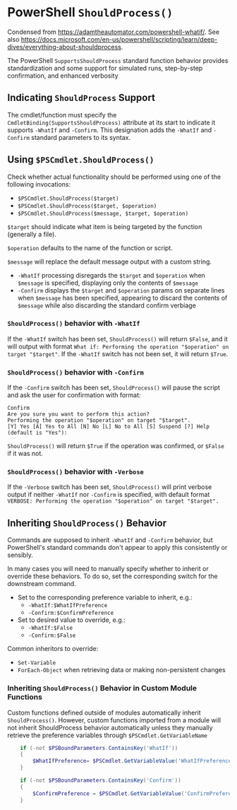 # PowerShell `ShouldProcess()`
Condensed from https://adamtheautomator.com/powershell-whatif/. See also https://docs.microsoft.com/en-us/powershell/scripting/learn/deep-dives/everything-about-shouldprocess.

The PowerShell `SupportsShouldProcess` standard function behavior provides standardization and some support for simulated runs, step-by-step confirmation, and enhanced verbosity

## Indicating `ShouldProcess` Support

The cmdlet/function must specify the `CmdletBinding(SupportsShouldProcess)` attribute at its start to indicate it supports `-WhatIf` and `-Confirm`. This designation adds the `-WhatIf` and `-Confirm` standard parameters to its syntax.


## Using `$PSCmdlet.ShouldProcess()`
Check whether actual functionality should be performed using one of the following invocations:

* `$PSCmdlet.ShouldProcess($target)`
* `$PSCmdlet.ShouldProcess($target, $operation)`
* `$PSCmdlet.ShouldProcess($message, $target, $operation)`

`$target` should indicate what item is being targeted by the function (generally a file).

`$operation` defaults to the name of the function or script.

`$message` will replace the default message output with a custom string.
* `-WhatIf` processing disregards the `$target` and `$operation` when `$message` is specified, displaying only the contents of `$message`
* `-Confirm` displays the `$target` and `$operation` params on separate lines when `$message` has been specified, appearing to discard the contents of `$message` while also discarding the standard confirm verbiage

### `ShouldProcess()` behavior with `-WhatIf`
If the `-WhatIf` switch has been set, `ShouldProcess()` will return `$False`, and it will output with format `What if: Performing the operation "$operation" on target "$target"`. If the `-WhatIf` switch has not been set, it will return `$True`.

### `ShouldProcess()` behavior with `-Confirm`
If the `-Confirm` switch has been set, `ShouldProcess()` will pause the script and ask the user for confirmation with format:

```
Confirm
Are you sure you want to perform this action?
Performing the operation "$operation" on target "$target".
[Y] Yes [A] Yes to All [N] No [L] No to All [S] Suspend [?] Help (default is "Yes"):
```

`ShouldProcess()` will return `$True` if the operation was confirmed, or `$False` if it was not.

### `ShouldProcess()` behavior with `-Verbose`
If the `-Verbose` switch has been set, `ShouldProcess()` will print verbose output if neither `-WhatIf` nor `-Confirm` is specified, with default format `VERBOSE: Performing the operation "$operation" on target "$target".`




## Inheriting `ShouldProcess()` Behavior
Commands are supposed to inherit `-WhatIf` and `-Confirm` behavior, but PowerShell's standard commands don't appear to apply this consistently or sensibly.

In many cases you will need to manually specify whether to inherit or override these behaviors. To do so, set the corresponding switch for the downstream command.
* Set to the corresponding preference variable to inherit, e.g.:
    - `-WhatIf:$WhatIfPreference`
    - `-Confirm:$ConfirmPreference`
* Set to desired value to override, e.g.:
    - `-WhatIf:$False`
    - `-Confirm:$False`

Common inheritors to override:
* `Set-Variable`
* `ForEach-Object` when retrieving data or making non-persistent changes

### Inheriting `ShouldProcess()` Behavior in Custom Module Functions
Custom functions defined outside of modules automatically inherit `ShouldProcess()`. However, custom functions imported from a module will not inherit ShouldProcess behavior automatically unless they manually retrieve the preference variables through `$PSCmdlet.GetVariableName`

``` PowerShell
    if (-not $PSBoundParameters.ContainsKey('WhatIf'))
    {
        $WhatIfPreference= $PSCmdlet.GetVariableValue('WhatIfPreference')
    }

    if (-not $PSBoundParameters.ContainsKey('Confirm'))
    {
        $ConfirmPreference = $PSCmdlet.GetVariableValue('ConfirmPreference')
    }
```